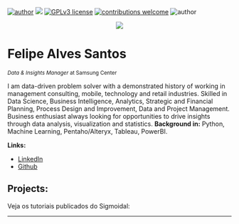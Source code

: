 [![author](https://img.shields.io/badge/author-carlosfab-red.svg)](https://www.linkedin.com/in/felipealvessantos) [![](https://img.shields.io/badge/python-3.7+-blue.svg)](https://www.python.org/downloads/release/python-365/) [![GPLv3 license](https://img.shields.io/badge/License-GPLv3-blue.svg)](http://perso.crans.org/besson/LICENSE.html) [![contributions welcome](https://img.shields.io/badge/contributions-welcome-brightgreen.svg?style=flat)](https://github.com/carlosfab/data_science/issues)
![author](https://img.shields.io/badge/<WORD_ON_LEFT>-<WORD_ON_RIGHT>-informational?style=flat&logo=<LOGO_NAME>&logoColor=white&color=2bbc8a)

<p align="center">
  <img src="banner.png" >
</p>

# Felipe Alves Santos
<sub>*Data & Insights Manager* at Samsung Center</sub>

I am data-driven problem solver with a demonstrated history of working in management consulting, mobile, technology and retail industries. Skilled in Data Science, Business Intelligence, Analytics, Strategic and Financial Planning, Process Design and Improvement, Data and Project Management. Business enthusiast always looking for opportunities to drive insights through data analysis, visualization and statistics. 
**Background in:** Python, Machine Learning, Pentaho/Alteryx, Tableau, PowerBI.

**Links:**
* [LinkedIn](https://www.linkedin.com/in/felipealvessantos/)
* [Github](https://github.com/faspy/)


## Projects:
Veja os tutoriais publicados do Sigmoidal:

---
